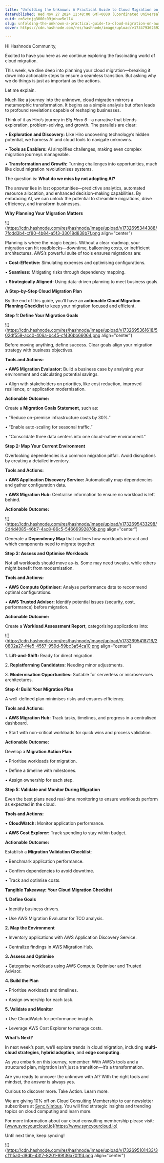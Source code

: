 ```yaml
---
title: "Unfolding the Unknown: A Practical Guide to Cloud Migration on AWS"
datePublished: Wed Nov 27 2024 11:48:00 GMT+0000 (Coordinated Universal Time)
cuid: cm3ztnjg3000s09jmhuv5ell4
slug: unfolding-the-unknown-a-practical-guide-to-cloud-migration-on-aws
cover: https://cdn.hashnode.com/res/hashnode/image/upload/v1734793625929/986c08e5-1328-4146-bb17-dc803ca827b6.png

---
```


Hi Hashnode Community,

Excited to have you here as we continue exploring the fascinating world of cloud migration.

This week, we dive deep into planning your cloud migration—breaking it down into actionable steps to ensure a seamless transition. But asking why we do things is just as important as the actions.

Let me explain.

Much like a journey into the unknown, cloud migration mirrors a metamorphic transformation. It begins as a simple analysis but often leads to profound revelations capable of reshaping businesses.

Think of it as Hiro’s journey in *Big Hero 6*—a narrative that blends exploration, problem-solving, and growth. The parallels are clear:

• **Exploration and Discovery:** Like Hiro uncovering technology’s hidden potential, we harness AI and cloud tools to navigate unknowns.

• **Tools as Enablers:** AI simplifies challenges, making even complex migration journeys manageable.

• **Transformation and Growth:** Turning challenges into opportunities, much like cloud migration revolutionises systems.

The question is: **What do we miss by not adopting AI?**

The answer lies in lost opportunities—predictive analytics, automated resource allocation, and enhanced decision-making capabilities. By embracing AI, we can unlock the potential to streamline migrations, drive efficiency, and transform businesses.

**Why Planning Your Migration Matters**

![](https://cdn.hashnode.com/res/hashnode/image/upload/v1732695344388/7fcdd3b4-cf80-4b84-a5f3-33018d838b7f.png align="center")

Planning is where the magic begins. Without a clear roadmap, your migration can hit roadblocks—downtime, ballooning costs, or inefficient architectures. AWS’s powerful suite of tools ensures migrations are:

• **Cost-Effective:** Simulating expenses and optimising configurations.

• **Seamless:** Mitigating risks through dependency mapping.

• **Strategically Aligned:** Using data-driven planning to meet business goals.

**A Step-by-Step Cloud Migration Plan**

By the end of this guide, you’ll have an **actionable Cloud Migration Planning Checklist** to keep your migration focused and efficient.

**Step 1: Define Your Migration Goals**

![](https://cdn.hashnode.com/res/hashnode/image/upload/v1732695361618/502df559-acc0-406a-bc45-cf436bb66064.png align="center")

Before moving anything, define success. Clear goals align your migration strategy with business objectives.

**Tools and Actions:**

• **AWS Migration Evaluator:** Build a business case by analysing your environment and calculating potential savings.

• Align with stakeholders on priorities, like cost reduction, improved resilience, or application modernisation.

**Actionable Outcome:**

Create a **Migration Goals Statement**, such as:

• “Reduce on-premise infrastructure costs by 30%.”

• “Enable auto-scaling for seasonal traffic.”

• “Consolidate three data centers into one cloud-native environment.”

**Step 2: Map Your Current Environment**

Overlooking dependencies is a common migration pitfall. Avoid disruptions by creating a detailed inventory.

**Tools and Actions:**

• **AWS Application Discovery Service:** Automatically map dependencies and gather configuration data.

• **AWS Migration Hub:** Centralise information to ensure no workload is left behind.

**Actionable Outcome:**

![](https://cdn.hashnode.com/res/hashnode/image/upload/v1732695433298/2d4d4085-46b7-4ac8-86c5-54669992876b.png align="center")

Generate a **Dependency Map** that outlines how workloads interact and which components need to migrate together.

**Step 3: Assess and Optimise Workloads**

Not all workloads should move as-is. Some may need tweaks, while others might benefit from modernisation.

**Tools and Actions:**

• **AWS Compute Optimiser:** Analyse performance data to recommend optimal configurations.

• **AWS Trusted Advisor:** Identify potential issues (security, cost, performance) before migration.

**Actionable Outcome:**

Create a **Workload Assessment Report**, categorising applications into:

![](https://cdn.hashnode.com/res/hashnode/image/upload/v1732695418716/20802a27-f4e5-4557-959d-59bc3a54ca10.png align="center")

1\. **Lift-and-Shift:** Ready for direct migration.

2\. **Replatforming Candidates:** Needing minor adjustments.

3\. **Modernisation Opportunities:** Suitable for serverless or microservices architectures.

**Step 4: Build Your Migration Plan**

A well-defined plan minimises risks and ensures efficiency.

**Tools and Actions:**

• **AWS Migration Hub:** Track tasks, timelines, and progress in a centralised dashboard.

• Start with non-critical workloads for quick wins and process validation.

**Actionable Outcome:**

Develop a **Migration Action Plan**:

• Prioritise workloads for migration.

• Define a timeline with milestones.

• Assign ownership for each step.

**Step 5: Validate and Monitor During Migration**

Even the best plans need real-time monitoring to ensure workloads perform as expected in the cloud.

**Tools and Actions:**

• **CloudWatch:** Monitor application performance.

• **AWS Cost Explorer:** Track spending to stay within budget.

**Actionable Outcome:**

Establish a **Migration Validation Checklist**:

• Benchmark application performance.

• Confirm dependencies to avoid downtime.

• Track and optimise costs.

**Tangible Takeaway: Your Cloud Migration Checklist**

**1\. Define Goals**

• Identify business drivers.

• Use AWS Migration Evaluator for TCO analysis.

**2\. Map the Environment**

• Inventory applications with AWS Application Discovery Service.

• Centralize findings in AWS Migration Hub.

**3\. Assess and Optimise**

• Categorise workloads using AWS Compute Optimiser and Trusted Advisor.

**4\. Build the Plan**

• Prioritise workloads and timelines.

• Assign ownership for each task.

**5\. Validate and Monitor**

• Use CloudWatch for performance insights.

• Leverage AWS Cost Explorer to manage costs.

**What’s Next?**

In next week’s post, we’ll explore trends in cloud migration, including **multi-cloud strategies**, **hybrid adoption**, and **edge computing**.

As you embark on this journey, remember: With AWS’s tools and a structured plan, migration isn’t just a transition—it’s a transformation.

Are you ready to uncover the unknown with AI? With the right tools and mindset, the answer is always yes.

Curious to discover more. Take Action. Learn more.

We are giving 10% off on Cloud Consulting Membership to our newsletter subscribers at [Sync Nimbus](https://substack.com/@architectsassemble). You will find strategic insights and trending topics on cloud computing and learn more.

For more information about our cloud consulting membership please visit: [www.syncyourcloud.io](https://www.syncyourcloud.io)

Until next time, keep syncing!

![](https://cdn.hashnode.com/res/hashnode/image/upload/v1732695101433/3cf115a0-d8db-43f7-8201-99f36a70fffd.png align="center")